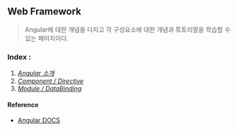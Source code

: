 ## Web Framework
> Angular에 대한 개념을 다지고 각 구성요소에 대한 개념과 튜토리얼을 학습할 수 있는 페이지이다.

### Index :
1. [_Angular 소개_](1.Angular_intro.md)
2. [_Component / Directive_](2.Component&Directive.md)
3. [_Module / DataBinding_](3.Module&DataBinding.md)


#### Reference
- [Angular DOCS](http://angular.io/docs)

